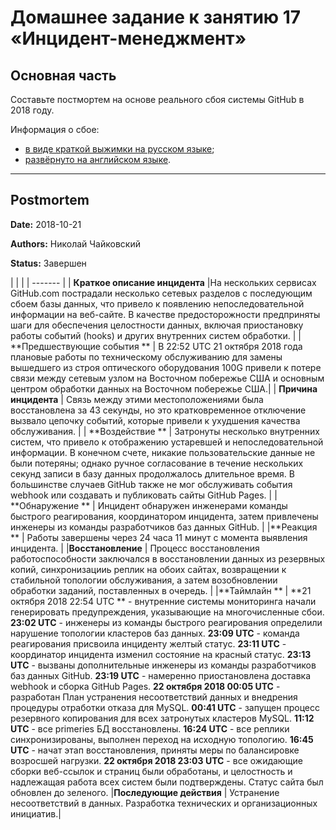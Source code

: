 # Домашнее задание к занятию 17 «Инцидент-менеджмент»

## Основная часть

Составьте постмортем на основе реального сбоя системы GitHub в 2018 году.

Информация о сбое: 

* [в виде краткой выжимки на русском языке](https://habr.com/ru/post/427301/);
* [развёрнуто на английском языке](https://github.blog/2018-10-30-oct21-post-incident-analysis/).


---


## Postmortem

**Date:** 2018-10-21

**Authors:** Николай Чайковский

**Status:** Завершен

|  |   |
| ------- |
| **Краткое описание инцидента**   |На нескольких сервисах GitHub.com пострадали несколько сетевых разделов с последующим сбоем базы данных, что привело к появлению непоследовательной информации на веб-сайте. В качестве предосторожности предприняты шаги для обеспечения целостности  данных, включая приостановку работы событий (hooks) и других внутренних систем обработки.    |
| **Предшествующие события **  | В 22:52 UTC 21 октября 2018 года плановые работы по техническому обслуживанию для замены вышедшего из строя оптического оборудования 100G привели к потере связи между сетевым узлом на Восточном побережье США и основным центром обработки данных на Восточном побережье США.|
| **Причина инцидента**   | Связь между этими местоположениями была восстановлена за 43 секунды, но это кратковременное отключение вызвало цепочку событий, которые привели к  ухудшения качества обслуживания.    |
| **Воздействие **  | Затронуты несколько внутренних систем, что привело к отображению  устаревшей и непоследовательной информации. В конечном счете, никакие пользовательские данные не были потеряны; однако ручное согласование в течение нескольких секунд записи в базу данных продолжалось длительное время. В большинстве случаев GitHub также не мог обслуживать события webhook или создавать и публиковать сайты GitHub Pages.   |
| **Обнаружение **  | Инцидент обнаружен инженерами команды быстрого реагирования,  координатором инцидента, затем привлечены инженеры из команды разработчиков баз данных GitHub.    |
|**Реакция  **      | Работы завершены через 24 часа 11 минут с момента выявления инцидента.    |
|**Восстановление** |  Процесс  восстановления работоспособности заключался в восстановлении данных из резервных копий, синхронизацииь реплик на обоих сайтах, возвращении к стабильной топологии обслуживания, а затем возобновлении обработки заданий, поставленных в очередь.   |
|**Таймлайн  **     | **21 октября 2018 22:54 UTC ** - внутренние системы мониторинга начали генерировать предупреждения, указывающие на многочисленные сбои. **23:02 UTC** -  инженеры из команды быстрого реагирования определили нарушение топологии кластеров баз данных. **23:09 UTC** -  команда реагирования присвоила инциденту желтый статус.  **23:11 UTC** - координатор инцидента изменил состояние на красный статус.  **23:13 UTC** - вызваны дополнительные инженеры из команды разработчиков баз данных GitHub. **23:19 UTC** - намеренно приостановлена доставка webhook и сборка GitHub Pages. **22 октября 2018 00:05 UTC** - разработан План устранения несоответствий данных и внедрения процедуры отработки отказа для MySQL. **00:41 UTC** - запущен процесс резервного копирования для всех затронутых кластеров MySQL.  **11:12 UTC** - все primeries БД восстановлены.  **16:24 UTC** - все реплики синхронизированы,  выполнен переход на исходную топологию. **16:45 UTC** - начат этап восстановления, приняты меры по балансировке возросшей нагрузки. **22 октября 2018 23:03 UTC** - все ожидающие сборки веб-ссылок и страниц были обработаны, и целостность и надлежащая работа всех систем были подтверждены. Статус сайта был обновлен до зеленого.
|**Последующие действия** | Устранение несоответствий в данных. Разработка технических и организационных инициатив.|
